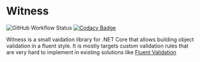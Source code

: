 # Witness

![GitHub Workflow Status](https://img.shields.io/github/workflow/status/MrZoidberg/Witness/Build) [![Codacy Badge](https://app.codacy.com/project/badge/Grade/69696e45f75f455e9a7654ca2b12f227)](https://www.codacy.com/manual/mihail.merkulov/Witness?utm_source=github.com&amp;utm_medium=referral&amp;utm_content=MrZoidberg/Witness&amp;utm_campaign=Badge_Grade) 

Witness is a small vaidation library for .NET Core that allows building object validation in a fluent style.
It is mostly targets custom validation rules that are very hard to implement in existing solutions like [Fluent Validation](https://github.com/FluentValidation/FluentValidation)
